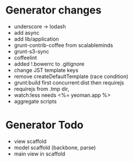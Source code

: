 

# Generator changes

* underscore -> lodash
* add async
* add lib/application
* grunt-contrib-coffee from scalableminds
* grunt-s3-sync
* coffeelint
* added !.bowerrc to .gitignore
* change JST template keys
* remove createDefaultTemplate (race condition)
* grunt:build first concurrent:dist then requirejs
* requirejs from .tmp dir, 
* watch:less needs <%= yeoman.app %>
* aggregate scripts

# Generator Todo

* view scaffold
* model scaffold (backbone, parse)
* main view in scaffold